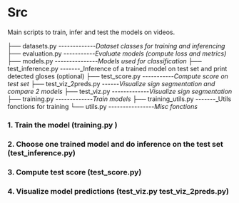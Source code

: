 # Src
Main scripts to train, infer and test the models on videos.

├── datasets.py -------------_Dataset classes for training and inferencing_
├── evaluation.py -----------_Evaluate models (compute loss and metrics)_
├── models.py ---------------_Models used for classification_
├── test_inference.py -------_Inference of a trained model on test set and print detected gloses (optional)
├── test_score.py -----------_Compute score on test set_
├── test_viz_2preds.py ------_Visualize sign segmentation and compare 2 models_
├── test_viz.py -------------_Visualize sign segmentation_
├── training.py -------------_Train models_
├── training_utils.py -------_Utils fonctions for training
└── utils.py ----------------_Misc fonctions_

### 1. Train the model (training.py )
### 2. Choose one trained model and do inference on the test set (test_inference.py)
### 3. Compute test score (test_score.py)
### 4. Visualize model predictions (test_viz.py test_viz_2preds.py)
